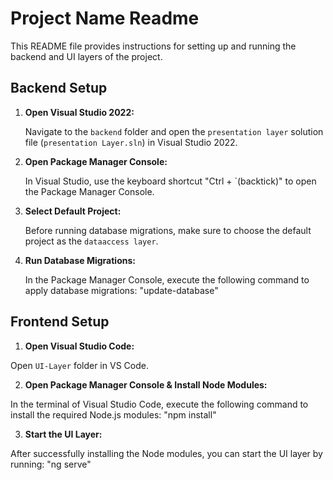 # Project Name Readme

This README file provides instructions for setting up and running the backend and UI layers of the project.

## Backend Setup

1. **Open Visual Studio 2022:**

   Navigate to the `backend` folder and open the `presentation layer` solution file (`presentation Layer.sln`) in Visual Studio 2022.

2. **Open Package Manager Console:**

   In Visual Studio, use the keyboard shortcut "Ctrl + `(backtick)" to open the Package Manager Console.

3. **Select Default Project:**

   Before running database migrations, make sure to choose the default project as the `dataaccess layer`.

4. **Run Database Migrations:**

   In the Package Manager Console, execute the following command to apply database migrations: "update-database"


## Frontend Setup

1. **Open Visual Studio Code:**

Open `UI-Layer` folder in VS Code.

2. **Open Package Manager Console & Install Node Modules:**

In the terminal of Visual Studio Code, execute the following command to install the required Node.js modules: "npm install"

3. **Start the UI Layer:**

After successfully installing the Node modules, you can start the UI layer by running: "ng serve"